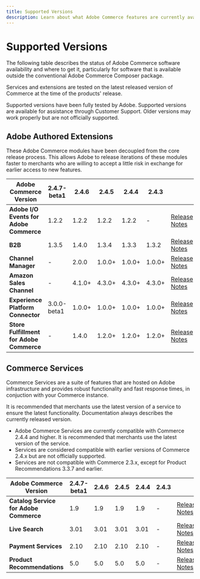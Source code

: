 ```yaml
---
title: Supported Versions
description: Learn about what Adobe Commerce features are currently available and check their compatibility with specific Adobe Commerce releases.
---
```

# Supported Versions

The following table describes the status of Adobe Commerce software availability and where to get it, particularly for software that is available outside the conventional Adobe Commerce Composer package.

Services and extensions are tested on the latest released version of Commerce at the time of the products' release.

Supported versions have been fully tested by Adobe. Supported versions are available for assistance through Customer Support. Older versions may work properly but are not officially supported.

## Adobe Authored Extensions

These Adobe Commerce modules have been decoupled from the core release process. This allows Adobe to release iterations of these modules faster to merchants who are willing to accept a little risk in exchange for earlier access to new features.

| **Adobe Commerce Version** | 2.4.7-beta1| 2.4.6 | 2.4.5 | 2.4.4 | 2.4.3 | |
|-|-|-|-|-|-|-|
| **Adobe I/O Events for Adobe Commerce** |1.2.2 |1.2.2 |1.2.2|1.2.2|-|  [Release Notes](https://developer.adobe.com/commerce/events/get-started/release-notes/) |
| **B2B** |1.3.5 |1.4.0 |1.3.4|1.3.3|1.3.2| [Release Notes](https://experienceleague.adobe.com/docs/commerce-admin/b2b/release-notes.html) |
| **Channel Manager** |- | 2.0.0|1.0.0+|1.0.0+|1.0.0+| [Release Notes](https://experienceleague.adobe.com/docs/commerce-channels/channel-manager/release-notes.html) |
| **Amazon Sales Channel**  |-|4.1.0+|4.3.0+|4.3.0+|4.3.0+|  [Release Notes](https://experienceleague.adobe.com/docs/commerce-channels/amazon/release-notes.html) |
| **Experience Platform Connector**  |3.0.0-beta1 |1.0.0+|1.0.0+|1.0.0+|1.0.0+| [Release Notes](https://experienceleague.adobe.com/docs/commerce-merchant-services/experience-platform-connector/release-notes.html) |
| **Store Fulfillment for Adobe Commerce** |-|1.4.0| 1.2.0+|1.2.0+|1.2.0+| [Release Notes](https://experienceleague.adobe.com/docs/commerce-merchant-services/store-fulfillment/release-notes.html) |

## Commerce Services

Commerce Services are a suite of features that are hosted on Adobe infrastructure and provides robust functionality and fast response times, in conjuction with your Commerce instance.

It is recommended that merchants use the latest version of a service to ensure the latest functionality. Documentation always describes the currently released version.

* Adobe Commerce Services are currently compatible with Commerce 2.4.4 and higher. It is recommended that merchants use the latest version of the service.
* Services are considered compatible with earlier versions of Commerce 2.4.x but are not officially supported.
* Services are not compatible with Commerce 2.3.x, except for Product Recommendations 3.3.7 and earlier.

| **Adobe Commerce Version** | 2.4.7-beta1| 2.4.6 | 2.4.5 | 2.4.4 | 2.4.3 | |
|-|-|-|-|-|-|-|
| **Catalog Service for Adobe Commerce**  | 1.9 | 1.9  | 1.9 | 1.9 |-| [Release Notes](https://experienceleague.adobe.com/docs/commerce-merchant-services/catalog-service/release-notes.html)|
| **Live Search**   | 3.01 | 3.01 | 3.01 | 3.01 |-|[Release Notes](https://experienceleague.adobe.com/docs/commerce-merchant-services/live-search/release-notes.html)|
| **Payment Services** | 2.10 | 2.10 | 2.10 | 2.10 |-|[Release Notes](https://commercemarketplace.adobe.com/magento-payment-services.html) |
| **Product Recommendations**   | 5.0 | 5.0 | 5.0 | 5.0 |-|[Release Notes](https://experienceleague.adobe.com/docs/commerce-merchant-services/product-recommendations/release-notes.html)|
